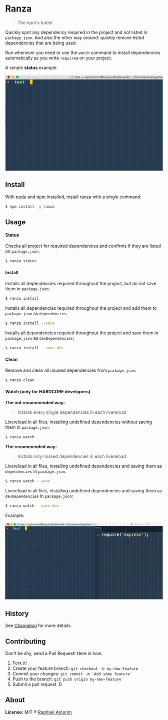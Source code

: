 # Ranza

> The npm's butler

Quickly spot any dependency required in the project and not listed in `package.json`. And also the other way around: quickly remove listed dependencies that are being used.

Run whenever you need or use the `watch` command to install dependencies automatically as you write `require`s on your project.

A simple **status** example:

![Ranza Status](docs/images/status.gif)

## Install

With [node](http://nodejs.org/) and [npm](https://www.npmjs.org/) installed, install ranza with a single command:

```sh
$ npm install -g ranza
```

## Usage

#### Status

Checks all project for required dependencies and confirms if they are listed on `package.json`:

```sh
$ ranza status
```

#### Install

Installs all dependencies required throughout the project, but do not save them in `package.json`:

```sh
$ ranza install
```

Installs all dependencies required throughout the project and add them to `package.json` as `dependencies`:

```sh
$ ranza install --save
```

Installs all dependencies required throughout the project and save them in `package.json` as `devDependencies`:

```sh
$ ranza install --save-dev
```

#### Clean

Remove and clean all unused dependencies from `package.json`:

```sh
$ ranza clean
```

#### Watch (only for HARDCORE developers)

**The not recommended way:**

> Installs every single dependencies in each livereload

Livereload in all files, installing undefined dependencies without saving them in `package.json`:

```sh
$ ranza watch
```
 
**The recommended way:**

> Installs only missed dependencies in each livereload

Livereload in all files, installing undefined dependencies and saving them as `dependencies` in `package.json`:

```sh
$ ranza watch --save
```

Livereload in all files, installing undefined dependencies and saving them as `devDependencies` in `package.json`:

```sh
$ ranza watch --save-dev
```

Example: 

![Ranza Watch](docs/images/watch.gif)

## History

See [Changelog](docs/changelog.md) for more details.

## Contributing

Don't be shy, send a Pull Request! Here is how:

1. Fork it!
2. Create your feature branch: `git checkout -b my-new-feature`
3. Commit your changes: `git commit -m 'Add some feature'`
4. Push to the branch: `git push origin my-new-feature`
5. Submit a pull request :D

## About

**License:** MIT ® [Raphael Amorim](https://github.com/raphamorim)
